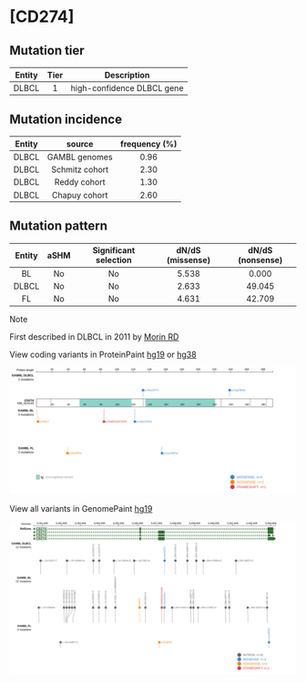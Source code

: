# [CD274]

## Mutation tier

|Entity|Tier|Description               |
|:------:|:----:|--------------------------|
|DLBCL |1   |high-confidence DLBCL gene|
## Mutation incidence

|Entity|source        |frequency (%)|
|:------:|:--------------:|:-------------:|
|DLBCL |GAMBL genomes |0.96         |
|DLBCL |Schmitz cohort|2.30         |
|DLBCL |Reddy cohort  |1.30         |
|DLBCL |Chapuy cohort |2.60         |

## Mutation pattern

|Entity|aSHM|Significant selection|dN/dS (missense)|dN/dS (nonsense)|
|:------:|:----:|:---------------------:|:----------------:|:----------------:|
|BL    |No  |No                   |5.538           | 0.000          |
|DLBCL |No  |No                   |2.633           |49.045          |
|FL    |No  |No                   |4.631           |42.709          |


> [!NOTE]
> First described in DLBCL in 2011 by [Morin RD](https://pubmed.ncbi.nlm.nih.gov/21796119)

View coding variants in ProteinPaint [hg19](https://www.bcgsc.ca/downloads/morinlab/GAMBL/test/genes/CD274_protein.html)  or [hg38](https://www.bcgsc.ca/downloads/morinlab/GAMBL/test/genes/CD274_protein_hg38.html)

![image](images/proteinpaint/CD274_NM_014143.svg)

View all variants in GenomePaint [hg19](https://www.bcgsc.ca/downloads/morinlab/GAMBL/test/genes/CD274.html)

![image](images/proteinpaint/CD274.svg)
